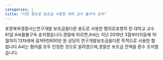 ```yaml
---
categories: j
title: "다른 용도로 보조금 사용한 대학 교수 불구속 송치"
---
```

포항북부경찰서는연구개발 보조금을다른 용도로 사용한 혐의로포항의 한 대학교 교수 61살 A씨를불구속 송치했습니다.경찰에 따르면,A씨는 지난 2019년 3월부터이듬해 10월까지 13차례에 걸쳐9천600만 원 상당의 연구개발보조금을다른 목적으로 사용한 혐읩니다.A씨는 혐의를 모두 인정한 것으로 알려졌으며,경찰은 보조금 전액을 환수 조치했습니다.